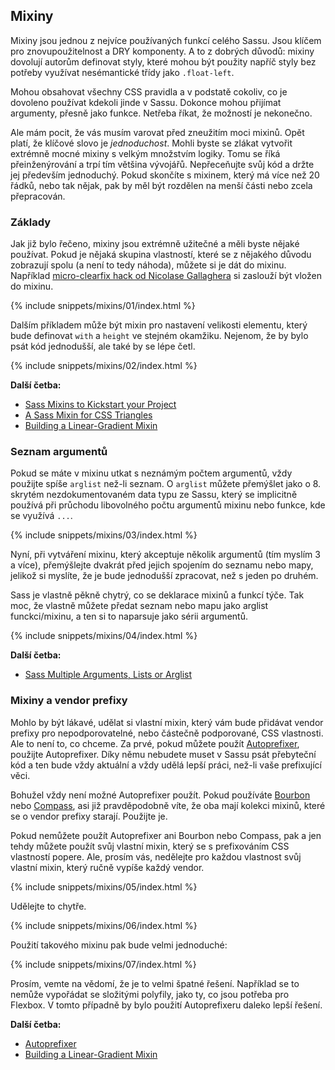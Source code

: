 
## Mixiny

Mixiny jsou jednou z nejvíce používaných funkcí celého Sassu. Jsou klíčem pro znovupoužitelnost a DRY komponenty. A to z dobrých důvodů: mixiny dovolují autorům definovat styly, které mohou být použity napříč styly bez potřeby využívat nesémantické třídy jako `.float-left`.

Mohou obsahovat všechny CSS pravidla a v podstatě cokoliv, co je dovoleno používat kdekoli jinde v Sassu. Dokonce mohou přijímat argumenty, přesně jako funkce. Netřeba říkat, že možností je nekonečno.

Ale mám pocit, že vás musím varovat před zneužitím moci mixinů. Opět platí, že klíčové slovo je *jednoduchost*. Mohli byste se zlákat vytvořit extrémně mocné mixiny s velkým množstvím logiky. Tomu se říká přeinženýrování a trpí tím většina vývojářů. Nepřeceňujte svůj kód a držte jej především jednoduchý. Pokud skončíte s mixinem, který má více než 20 řádků, nebo tak nějak, pak by měl být rozdělen na menší části nebo zcela přepracován.

### Základy

Jak již bylo řečeno, mixiny jsou extrémně užitečné a měli byste nějaké používat. Pokud je nějaká skupina vlastností, které se z nějakého důvodu zobrazují spolu (a není to tedy náhoda), můžete si je dát do mixinu. Například [micro-clearfix hack od Nicolase Gallaghera](http://nicolasgallagher.com/micro-clearfix-hack/) si zaslouží být vložen do mixinu.

{% include snippets/mixins/01/index.html %}

Dalším příkladem může být mixin pro nastavení velikosti elementu, který bude definovat `with` a `height` ve stejném okamžiku. Nejenom, že by bylo psát kód jednodušší, ale také by se lépe četl.

{% include snippets/mixins/02/index.html %}

**Další četba:**

* [Sass Mixins to Kickstart your Project](https://www.sitepoint.com/sass-mixins-kickstart-project/)
* [A Sass Mixin for CSS Triangles](https://www.sitepoint.com/sass-mixin-css-triangles/)
* [Building a Linear-Gradient Mixin](https://www.sitepoint.com/building-linear-gradient-mixin-sass/)

### Seznam argumentů

Pokud se máte v mixinu utkat s neznámým počtem argumentů, vždy použijte spíše `arglist` než-li seznam. O `arglist` můžete přemýšlet jako o 8. skrytém nezdokumentovaném data typu ze Sassu, který se implicitně používá při průchodu libovolného počtu argumentů mixinu nebo funkce, kde se využívá `...`.

{% include snippets/mixins/03/index.html %}

Nyní, při vytváření mixinu, který akceptuje několik argumentů (tím myslím 3 a více), přemýšlejte dvakrát před jejich spojením do seznamu nebo mapy, jelikož si myslíte, že je bude jednodušší zpracovat, než s jeden po druhém.

Sass je vlastně pěkně chytrý, co se deklarace mixinů a funkcí týče. Tak moc, že vlastně můžete předat seznam nebo mapu jako arglist funckci/mixinu, a ten si to naparsuje jako sérii argumentů.

{% include snippets/mixins/04/index.html %}

**Další četba:**

* [Sass Multiple Arguments, Lists or Arglist](https://www.sitepoint.com/sass-multiple-arguments-lists-or-arglist/)

### Mixiny a vendor prefixy

Mohlo by být lákavé, udělat si vlastní mixin, který vám bude přidávat vendor prefixy pro nepodporovatelné, nebo částečně podporované, CSS vlastnosti. Ale to není to, co chceme. Za prvé, pokud můžete použít [Autoprefixer](https://github.com/postcss/autoprefixer), použijte Autoprefixer. Díky němu nebudete muset v Sassu psát přebyteční kód a ten bude vždy aktuální a vždy udělá lepší práci, než-li vaše prefixující věci.

Bohužel vždy není možné Autoprefixer použít. Pokud používáte [Bourbon](https://bourbon.io/) nebo [Compass](http://compass-style.org/), asi již pravděpodobně víte, že oba mají kolekci mixinů, které se o vendor prefixy starají. Použijte je.

Pokud nemůžete použít Autoprefixer ani Bourbon nebo Compass, pak a jen tehdy můžete použít svůj vlastní mixin, který se s prefixováním CSS vlastností popere. Ale, prosím vás, nedělejte pro každou vlastnost svůj vlastní mixin, který ručně vypíše každý vendor.

{% include snippets/mixins/05/index.html %}

Udělejte to chytře.

{% include snippets/mixins/06/index.html %}

Použití takového mixinu pak bude velmi jednoduché:

{% include snippets/mixins/07/index.html %}

Prosím, vemte na vědomí, že je to velmi špatné řešení. Například se to nemůže vypořádat se složitými polyfily, jako ty, co jsou potřeba pro Flexbox. V tomto případně by bylo použití Autoprefixeru daleko lepší řešení.

**Další četba:**

* [Autoprefixer](https://github.com/postcss/autoprefixer)
* [Building a Linear-Gradient Mixin](https://www.sitepoint.com/building-linear-gradient-mixin-sass/)
